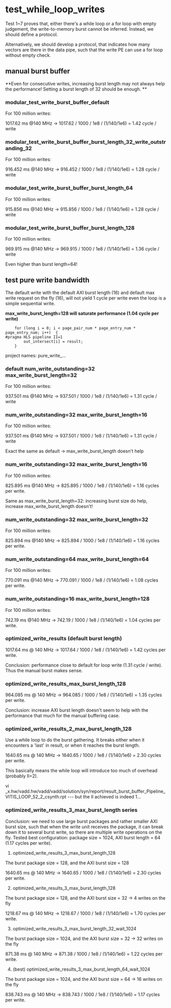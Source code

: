 # test_while_loop_writes

Test 1~7 proves that, either there's a while loop or a for loop with empty judgement, the write-to-memory burst cannot be inferred. Instead, we should define a protocol. 

Alternatively, we should develop a protocol, that indicates how many vectors are there in the data pipe, such that the write PE can use a for loop without empty check.

## manual burst buffer

**Even for consecutive writes, increasing burst length may not always help the performance! Setting a burst length of 32 should be enough. **

### modular_test_write_burst_buffer_default

For 100 million writes: 

1017.62 ms @140 MHz -> 1017.62 / 1000 / 1e8 / (1/140/1e6) = 1.42 cycle / write

### modular_test_write_burst_buffer_burst_length_32_write_outstranding_32

For 100 million writes: 

916.452  ms @140 MHz -> 916.452  / 1000 / 1e8 / (1/140/1e6) = 1.28 cycle / write


### modular_test_write_burst_buffer_burst_length_64

For 100 million writes: 

915.856 ms @140 MHz -> 915.856  / 1000 / 1e8 / (1/140/1e6) = 1.28 cycle / write

### modular_test_write_burst_buffer_burst_length_128

For 100 million writes: 

969.915 ms @140 MHz -> 969.915  / 1000 / 1e8 / (1/140/1e6) = 1.36 cycle / write

Even higher than burst length=64!

## test pure write bandwidth

The default write with the default AXI burst length (16) and default max write request on the fly (16), will not yield 1 cycle per write even the loop is a simple sequential write. 

**max_write_burst_length=128 will saturate performance (1.04 cycle per write)**

```
    for (long i = 0; i < page_pair_num * page_entry_num * page_entry_num; i++)  {
#pragma HLS pipeline II=1
        out_intersect[i] = result;
    }
```

project names: pure_write_...

### default num_write_outstanding=32 max_write_burst_length=32


For 100 million writes: 

937.501 ms @140 MHz -> 937.501 / 1000 / 1e8 / (1/140/1e6) = 1.31 cycle / write


### num_write_outstanding=32 max_write_burst_length=16


For 100 million writes: 

937.501 ms @140 MHz -> 937.501 / 1000 / 1e8 / (1/140/1e6) = 1.31 cycle / write

Exact the same as default -> max_write_burst_length doesn't help


### num_write_outstanding=32 max_write_burst_length=16

For 100 million writes: 

825.895 ms @140 MHz -> 825.895 / 1000 / 1e8 / (1/140/1e6) = 1.16 cycles per write. 

Same as max_write_burst_length=32: increasing burst size do help, increase max_write_burst_length doesn't!

### num_write_outstanding=32 max_write_burst_length=32

For 100 million writes: 

825.894 ms @140 MHz -> 825.894 / 1000 / 1e8 / (1/140/1e6) = 1.16 cycles per write. 

### num_write_outstanding=64 max_write_burst_length=64

For 100 million writes: 

770.091 ms @140 MHz -> 770.091 / 1000 / 1e8 / (1/140/1e6) = 1.08 cycles per write. 


### num_write_outstanding=16 max_write_burst_length=128

For 100 million writes: 

742.19 ms @140 MHz -> 742.19 / 1000 / 1e8 / (1/140/1e6) = 1.04 cycles per write. 

### optimized_write_results (default burst length)

1017.64 ms @ 140 MHz -> 1017.64 / 1000 / 1e8 / (1/140/1e6) = 1.42 cycles per write.

Conclusion: performance close to default for loop write (1.31 cycle / write). Thus the manual burst makes sense. 

### optimized_write_results_max_burst_length_128

964.085 ms @ 140 MHz -> 964.085 / 1000 / 1e8 / (1/140/1e6) = 1.35 cycles per write.

Conclusion: increase AXI burst length doesn't seem to help with the performance that much for the manual buffering case. 

### optimized_write_results_2_max_burst_length_128

Use a while loop to do the burst gathering. It breaks either when it encounters a 'last' in result, or when it reaches the burst length.

1640.65 ms @ 140 MHz -> 1640.65 / 1000 / 1e8 / (1/140/1e6) = 2.30 cycles per write.

This basically means the while loop will introduce too much of overhead (probably II=2).

vi _x.hw/vadd.hw/vadd/vadd/solution/syn/report/result_burst_buffer_Pipeline_VITIS_LOOP_52_2_csynth.rpt --- but the II achieved is indeed 1...

### optimized_write_results_3_max_burst_length series

Conclusion: we need to use large burst packages and rather smaller AXI burst size, such that when the write unit receives the package, it can break down it to several burst write, so there are multiple write operations on the fly. Tested best configuration: package size = 1024, AXI burst length = 64 (1.17 cycles per write). 

1. optimized_write_results_3_max_burst_length_128

The burst package size = 128, and the AXI burst size = 128

1640.65 ms @ 140 MHz -> 1640.65 / 1000 / 1e8 / (1/140/1e6) = 2.30 cycles per write.


2. optimized_write_results_3_max_burst_length_128
 
The burst package size = 128, and the AXI burst size = 32 -> 4 writes on the fly

1218.67 ms @ 140 MHz -> 1218.67 / 1000 / 1e8 / (1/140/1e6) = 1.70 cycles per write.

3. optimized_write_results_3_max_burst_length_32_wait_1024

The burst package size = 1024, and the AXI burst size = 32 -> 32 writes on the fly

871.38 ms @ 140 MHz -> 871.38 / 1000 / 1e8 / (1/140/1e6) = 1.22 cycles per write.

4. (best) optimized_write_results_3_max_burst_length_64_wait_1024

The burst package size = 1024, and the AXI burst size = 64 -> 16 writes on the fly

838.743 ms @ 140 MHz -> 838.743 / 1000 / 1e8 / (1/140/1e6) = 1.17 cycles per write.
